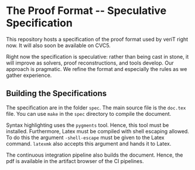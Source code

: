 The Proof Format -- Speculative Specification
=============================================

This repository hosts a specification of the proof format used by veriT
right now.  It will also soon be available on CVC5.

Right now the specification is speculative: rather than being cast
in stone, it will improve as solvers, proof reconstructions, and
tools develop.  Our approach is pragmatic.  We refine the format
and especially the rules as we gather experience.

## Building the Specifications

The specification are in the folder `spec`.  The main source file is the
`doc.tex` file. You can use `make` in the `spec` directory to compile
the document.

Syntax highlighting uses the `pygments` tool.  Hence, this tool must
be installed.  Furthermore, Latex must be compiled with shell escaping
allowed.  To do this the argument `-shell-escape` must be given to the
Latex command. `latexmk` also accepts this argument and hands it to Latex.

The continuous integration pipeline also builds the document. Hence,
the pdf is available in the artifact browser of the CI pipelines.
